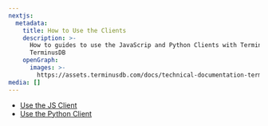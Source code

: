 ```yaml
---
nextjs:
  metadata:
    title: How to Use the Clients
    description: >-
      How to guides to use the JavaScrip and Python Clients with TerminusCMS and
      TerminusDB
    openGraph:
      images: >-
        https://assets.terminusdb.com/docs/technical-documentation-terminuscms-og.png
media: []
---
```


* [Use the JS Client](/docs/use-the-javascript-client/)
* [Use the Python Client](/docs/use-the-python-client/)